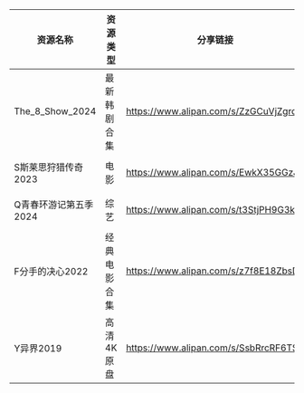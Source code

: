 | 资源名称            | 资源类型   | 分享链接                                 | 发布时间                |
| --------------- | ------ | ------------------------------------ | ------------------- |
| The_8_Show_2024 | 最新韩剧合集 | https://www.alipan.com/s/ZzGCuVjZgrd | 2024-05-19 09:04:09 |
| S斯莱思狩猎传奇2023    | 电影     | https://www.alipan.com/s/EwkX35GGzJB | 2024-05-19 09:06:12 |
| Q青春环游记第五季2024   | 综艺     | https://www.alipan.com/s/t3StjPH9G3k | 2024-05-19 08:58:07 |
| F分手的决心2022      | 经典电影合集 | https://www.alipan.com/s/z7f8E18ZbsD | 2024-05-19 13:28:22 |
| Y异界2019         | 高清4K原盘 | https://www.alipan.com/s/SsbRrcRF6TS | 2024-05-19 09:02:06 |

